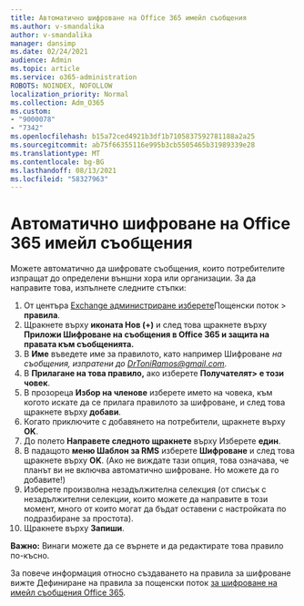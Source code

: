 ```yaml
---
title: Автоматично шифроване на Office 365 имейл съобщения
ms.author: v-smandalika
author: v-smandalika
manager: dansimp
ms.date: 02/24/2021
audience: Admin
ms.topic: article
ms.service: o365-administration
ROBOTS: NOINDEX, NOFOLLOW
localization_priority: Normal
ms.collection: Adm_O365
ms.custom:
- "9000078"
- "7342"
ms.openlocfilehash: b15a72ced4921b3df1b7105837592781188a2a25
ms.sourcegitcommit: ab75f66355116e995b3cb5505465b31989339e28
ms.translationtype: MT
ms.contentlocale: bg-BG
ms.lasthandoff: 08/13/2021
ms.locfileid: "58327963"
---
```

# <a name="automatically-encrypt-certain-office-365-email-messages"></a>Автоматично шифроване на Office 365 имейл съобщения

Можете автоматично да шифровате съобщения, които потребителите изпращат до определени външни хора или организации. За да направите това, изпълнете следните стъпки:

1. От центъра [Exchange администриране изберете](https://outlook.office365.com/ecp/)Пощенски поток > **правила**. 
2. Щракнете върху **иконата Нов (+)** и след това щракнете върху **Приложи Шифроване на съобщения в Office 365 и защита на правата към съобщенията.**
3. В **Име** въведете име за правилото, като например Шифроване *на съобщения, изпратени до DrToniRamos@gmail.com*.
4. В **Прилагане на това правило,** ако изберете **Получателят> е този човек**. 
5. В прозореца **Избор на членове** изберете името на човека, към когото искате да се прилага правилото за шифроване, и след това щракнете върху **добави**. 
6. Когато приключите с добавянето на потребители, щракнете върху **OK**.
7. До полето **Направете следното щракнете** върху Изберете **един**. 
8. В падащото **меню Шаблон за RMS** изберете **Шифроване** и след това щракнете върху **OK**. (Ако не виждате тази опция, това означава, че планът ви не включва автоматично шифроване. Но можете да го добавите!)
9. Изберете произволна незадължителна селекция (от списък с незадължителни селекции, които можете да направите в този момент, много от които могат да бъдат оставени с настройката по подразбиране за простота).
10. Щракнете върху **Запиши**.

**Важно:** Винаги можете да се върнете и да редактирате това правило по-късно.

За повече информация относно създаването на правила за шифроване вижте Дефиниране на правила за пощенски поток [за шифроване на имейл съобщения Office 365](https://docs.microsoft.com/microsoft-365/compliance/define-mail-flow-rules-to-encrypt-email).

